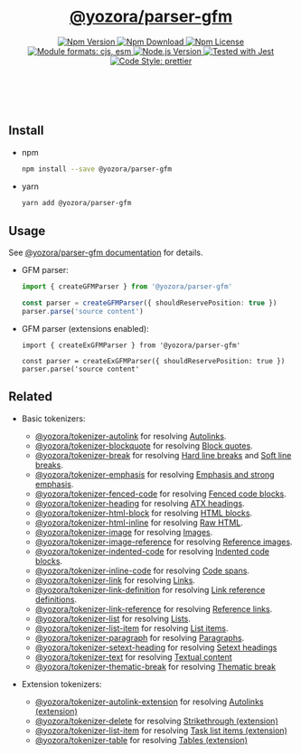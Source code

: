 <header>
  <h1 align="center">
    <a href="https://github.com/guanghechen/yozora/tree/master/packages/parser-gfm#readme">@yozora/parser-gfm</a>
  </h1>
  <div align="center">
    <a href="https://www.npmjs.com/package/@yozora/parser-gfm">
      <img
        alt="Npm Version"
        src="https://img.shields.io/npm/v/@yozora/parser-gfm.svg"
      />
    </a>
    <a href="https://www.npmjs.com/package/@yozora/parser-gfm">
      <img
        alt="Npm Download"
        src="https://img.shields.io/npm/dm/@yozora/parser-gfm.svg"
      />
    </a>
    <a href="https://www.npmjs.com/package/@yozora/parser-gfm">
      <img
        alt="Npm License"
        src="https://img.shields.io/npm/l/@yozora/parser-gfm.svg"
      />
    </a>
    <a href="#install">
      <img
        alt="Module formats: cjs, esm"
        src="https://img.shields.io/badge/module_formats-cjs%2C%20esm-green.svg"
      />
    </a>
    <a href="https://github.com/nodejs/node">
      <img
        alt="Node.js Version"
        src="https://img.shields.io/node/v/@yozora/parser-gfm"
      />
    </a>
    <a href="https://github.com/facebook/jest">
      <img
        alt="Tested with Jest"
        src="https://img.shields.io/badge/tested_with-jest-9c465e.svg"
      />
    </a>
    <a href="https://github.com/prettier/prettier">
      <img
        alt="Code Style: prettier"
        src="https://img.shields.io/badge/code_style-prettier-ff69b4.svg?style=flat-square"
      />
    </a>
  </div>
</header>
<br/>

## Install

* npm

  ```bash
  npm install --save @yozora/parser-gfm
  ```

* yarn

  ```bash
  yarn add @yozora/parser-gfm
  ```

## Usage

See [@yozora/parser-gfm documentation](https://yozora.guanghechen.com/docs/package/parser-gfm) for details.

* GFM parser:

  ```typescript
  import { createGFMParser } from '@yozora/parser-gfm'

  const parser = createGFMParser({ shouldReservePosition: true })
  parser.parse('source content')
  ```

* GFM parser (extensions enabled):


  ```
  import { createExGFMParser } from '@yozora/parser-gfm'

  const parser = createExGFMParser({ shouldReservePosition: true })
  parser.parse('source content'
  ```

## Related

* Basic tokenizers:

  - [@yozora/tokenizer-autolink][] for resolving [Autolinks][autolinks].
  - [@yozora/tokenizer-blockquote][] for resolving [Block quotes][block-quotes].
  - [@yozora/tokenizer-break][] for resolving [Hard line breaks][hard-line-breaks] and [Soft line breaks][soft-line-breaks].
  - [@yozora/tokenizer-emphasis][] for resolving [Emphasis and strong emphasis][emphasis-and-strong-emphasis].
  - [@yozora/tokenizer-fenced-code][] for resolving [Fenced code blocks][fenced-code-blocks].
  - [@yozora/tokenizer-heading][] for resolving [ATX headings][atx-headings].
  - [@yozora/tokenizer-html-block][] for resolving [HTML blocks][html-blocks].
  - [@yozora/tokenizer-html-inline][] for resolving [Raw HTML][raw-html].
  - [@yozora/tokenizer-image][] for resolving [Images][images].
  - [@yozora/tokenizer-image-reference][] for resolving [Reference images][reference-images].
  - [@yozora/tokenizer-indented-code][] for resolving [Indented code blocks][indented-code-blocks].
  - [@yozora/tokenizer-inline-code][] for resolving [Code spans][code-spans].
  - [@yozora/tokenizer-link][] for resolving [Links][links].
  - [@yozora/tokenizer-link-definition][] for resolving [Link reference definitions][link-reference-definitions].
  - [@yozora/tokenizer-link-reference][] for resolving [Reference links][reference-links].
  - [@yozora/tokenizer-list][] for resolving [Lists][lists].
  - [@yozora/tokenizer-list-item][] for resolving [List items][list-items].
  - [@yozora/tokenizer-paragraph][] for resolving [Paragraphs][paragraphs].
  - [@yozora/tokenizer-setext-heading][] for resolving [Setext headings][setext-headings]
  - [@yozora/tokenizer-text][] for resolving [Textual content][textual-content]
  - [@yozora/tokenizer-thematic-break][] for resolving [Thematic break][thematic-break]

* Extension tokenizers:

  - [@yozora/tokenizer-autolink-extension][] for resolving [Autolinks (extension)](#autolinks-extension)
  - [@yozora/tokenizer-delete][] for resolving [Strikethrough (extension)](#strikethrough-extension)
  - [@yozora/tokenizer-list-item][] for resolving [Task list items (extension)](#task-list-items-extension)
  - [@yozora/tokenizer-table][] for resolving [Tables (extension)](#tables-extension)


[dcopage]: https://yozora.guanghechen.com/docs/package/parser-gfm
[homepage]: https://github.com/guanghechen/yozora/tree/master/packages/parser-gfm#readme
[@yozora/tokenizer-autolink]:             https://github.com/guanghechen/yozora/tree/master/tokenizersautolink#readme
[@yozora/tokenizer-autolink-extension]:   https://github.com/guanghechen/yozora/tree/master/tokenizersautolink-extension#readme
[@yozora/tokenizer-blockquote]:           https://github.com/guanghechen/yozora/tree/master/tokenizersblockquote#readme
[@yozora/tokenizer-break]:                https://github.com/guanghechen/yozora/tree/master/tokenizersbreak#readme
[@yozora/tokenizer-delete]:               https://github.com/guanghechen/yozora/tree/master/tokenizersdelete#readme
[@yozora/tokenizer-emphasis]:             https://github.com/guanghechen/yozora/tree/master/tokenizersemphasis#readme
[@yozora/tokenizer-fenced-code]:          https://github.com/guanghechen/yozora/tree/master/tokenizersfenced-code#readme
[@yozora/tokenizer-heading]:              https://github.com/guanghechen/yozora/tree/master/tokenizersheading#readme
[@yozora/tokenizer-html-block]:           https://github.com/guanghechen/yozora/tree/master/tokenizershtml-block#readme
[@yozora/tokenizer-html-inline]:          https://github.com/guanghechen/yozora/tree/master/tokenizershtml-inline#readme
[@yozora/tokenizer-image]:                https://github.com/guanghechen/yozora/tree/master/tokenizersimage#readme
[@yozora/tokenizer-image-reference]:      https://github.com/guanghechen/yozora/tree/master/tokenizersimage-reference#readme
[@yozora/tokenizer-indented-code]:        https://github.com/guanghechen/yozora/tree/master/tokenizersindented-code#readme
[@yozora/tokenizer-inline-code]:          https://github.com/guanghechen/yozora/tree/master/tokenizersinline-code#readme
[@yozora/tokenizer-inline-formula]:       https://github.com/guanghechen/yozora/tree/master/tokenizersinline-formula#readme
[@yozora/tokenizer-link]:                 https://github.com/guanghechen/yozora/tree/master/tokenizerslink#readme
[@yozora/tokenizer-link-definition]:      https://github.com/guanghechen/yozora/tree/master/tokenizerslink-definition#readme
[@yozora/tokenizer-link-reference]:       https://github.com/guanghechen/yozora/tree/master/tokenizerslink-reference#readme
[@yozora/tokenizer-list]:                 https://github.com/guanghechen/yozora/tree/master/tokenizerslist#readme
[@yozora/tokenizer-list-item]:            https://github.com/guanghechen/yozora/tree/master/tokenizerslist-item#readme
[@yozora/tokenizer-paragraph]:            https://github.com/guanghechen/yozora/tree/master/tokenizersparagraph#readme
[@yozora/tokenizer-setext-heading]:       https://github.com/guanghechen/yozora/tree/master/tokenizerssetext-heading#readme
[@yozora/tokenizer-table]:                https://github.com/guanghechen/yozora/tree/master/tokenizerstable#readme
[@yozora/tokenizer-text]:                 https://github.com/guanghechen/yozora/tree/master/tokenizerstext#readme
[@yozora/tokenizer-thematic-break]:       https://github.com/guanghechen/yozora/tree/master/tokenizersthematic-break#readme

[autolinks]:                      https://yozora.guanghechen.com/docs/package/parser-gfm#autolinks
[block-quotes]:                   https://yozora.guanghechen.com/docs/package/parser-gfm#block-quotes
[hard-line-breaks]:               https://yozora.guanghechen.com/docs/package/parser-gfm#hard-line-breaks
[soft-line-breaks]:               https://yozora.guanghechen.com/docs/package/parser-gfm#soft-line-breaks
[emphasis-and-strong-emphasis]:   https://yozora.guanghechen.com/docs/package/parser-gfm#emphasis-and-strong-emphasis
[fenced-code-blocks]:             https://yozora.guanghechen.com/docs/package/parser-gfm#fenced-code-blocks
[atx-headings]:                   https://yozora.guanghechen.com/docs/package/parser-gfm#atx-headings
[html-blocks]:                    https://yozora.guanghechen.com/docs/package/parser-gfm#html-blocks
[raw-html]:                       https://yozora.guanghechen.com/docs/package/parser-gfm#raw-html
[images]:                         https://yozora.guanghechen.com/docs/package/parser-gfm#images
[reference-images]:               https://yozora.guanghechen.com/docs/package/parser-gfm#reference-images
[indented-code-blocks]:           https://yozora.guanghechen.com/docs/package/parser-gfm#indented-code-blocks
[code-spans]:                     https://yozora.guanghechen.com/docs/package/parser-gfm#code-spans
[links]:                          https://yozora.guanghechen.com/docs/package/parser-gfm#links
[link-reference-definitions]:     https://yozora.guanghechen.com/docs/package/parser-gfm#link-reference-definitions
[reference-links]:                https://yozora.guanghechen.com/docs/package/parser-gfm#reference-links
[lists]:                          https://yozora.guanghechen.com/docs/package/parser-gfm#lists
[list-items]:                     https://yozora.guanghechen.com/docs/package/parser-gfm#list-items
[paragraphs]:                     https://yozora.guanghechen.com/docs/package/parser-gfm#paragraphs
[setext-headings]:                https://yozora.guanghechen.com/docs/package/parser-gfm#setext-headings
[textual-content]:                https://yozora.guanghechen.com/docs/package/parser-gfm#textual-content
[thematic-break]:                 https://yozora.guanghechen.com/docs/package/parser-gfm#thematic-break
[autolinks-extension]:            https://yozora.guanghechen.com/docs/package/parser-gfm#autolinks-extension
[strikethrough-extension]:        https://yozora.guanghechen.com/docs/package/parser-gfm#strikethrough-extension
[task-list-items-extension]:      https://yozora.guanghechen.com/docs/package/parser-gfm#task-list-items-extension
[tables-extension]:               https://yozora.guanghechen.com/docs/package/parser-gfm#tables-extension
